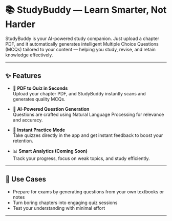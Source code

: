 # 📚 StudyBuddy — Learn Smarter, Not Harder

StudyBuddy is your AI-powered study companion. Just upload a chapter PDF, and it automatically generates intelligent Multiple Choice Questions (MCQs) tailored to your content — helping you study, revise, and retain knowledge effectively.

---

## ✨ Features

- 🚀 **PDF to Quiz in Seconds**  
  Upload your chapter PDF, and StudyBuddy instantly scans and generates quality MCQs.

- 🧠 **AI-Powered Question Generation**  
  Questions are crafted using Natural Language Processing for relevance and accuracy.

- 📝 **Instant Practice Mode**  
  Take quizzes directly in the app and get instant feedback to boost your retention.

- 📊 **Smart Analytics (Coming Soon)**  
  Track your progress, focus on weak topics, and study efficiently.

---

## 🎯 Use Cases

- Prepare for exams by generating questions from your own textbooks or notes  
- Turn boring chapters into engaging quiz sessions  
- Test your understanding with minimal effort

---